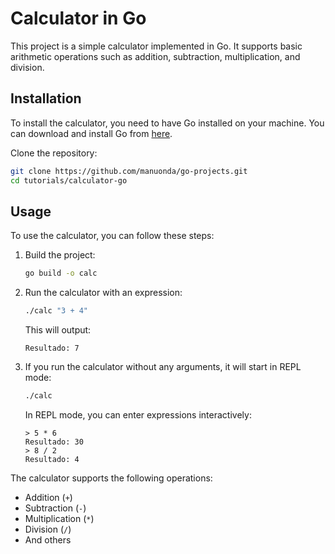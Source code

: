 # Calculator in Go

This project is a simple calculator implemented in Go. It supports basic arithmetic operations such as addition, subtraction, multiplication, and division.

## Installation

To install the calculator, you need to have Go installed on your machine. You can download and install Go from [here](https://golang.org/dl/).

Clone the repository:

```sh
git clone https://github.com/manuonda/go-projects.git 
cd tutorials/calculator-go
```

## Usage
To use the calculator, you can follow these steps:

1. Build the project:

    ```sh
    go build -o calc
    ```

2. Run the calculator with an expression:

    ```sh
    ./calc "3 + 4"
    ```

    This will output:

    ```
    Resultado: 7
    ```

3. If you run the calculator without any arguments, it will start in REPL mode:

    ```sh
    ./calc
    ```

    In REPL mode, you can enter expressions interactively:

    ```
    > 5 * 6
    Resultado: 30
    > 8 / 2
    Resultado: 4
    ```

The calculator supports the following operations:
- Addition (`+`)
- Subtraction (`-`)
- Multiplication (`*`)
- Division (`/`)
- And others